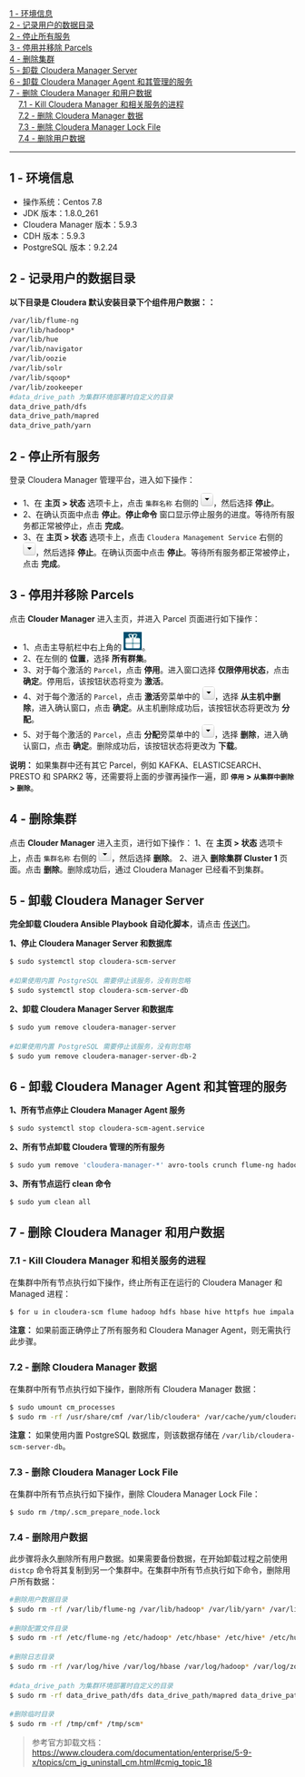 <nav>
<a href="#1---环境信息">1 - 环境信息</a><br/>
<a href="#2---记录用户的数据目录">2 - 记录用户的数据目录</a><br/>
<a href="#2---停止所有服务">2 - 停止所有服务</a><br/>
<a href="#3---停用并移除-parcels">3 - 停用并移除 Parcels</a><br/>
<a href="#4---删除集群">4 - 删除集群</a><br/>
<a href="#5---卸载-cloudera-manager-server">5 - 卸载 Cloudera Manager Server</a><br/>
<a href="#6---卸载-cloudera-manager-agent-和其管理的服务">6 - 卸载 Cloudera Manager Agent 和其管理的服务</a><br/>
<a href="#7---删除-cloudera-manager-和用户数据">7 - 删除 Cloudera Manager 和用户数据</a><br/>
&nbsp;&nbsp;&nbsp;&nbsp;<a href="#71---kill-cloudera-manager-和相关服务的进程">7.1 - Kill Cloudera Manager 和相关服务的进程</a><br/>
&nbsp;&nbsp;&nbsp;&nbsp;<a href="#72---删除-cloudera-manager-数据">7.2 - 删除 Cloudera Manager 数据</a><br/>
&nbsp;&nbsp;&nbsp;&nbsp;<a href="#73---删除-cloudera-manager-lock-file">7.3 - 删除 Cloudera Manager Lock File</a><br/>
&nbsp;&nbsp;&nbsp;&nbsp;<a href="#74---删除用户数据">7.4 - 删除用户数据</a><br/>
</nav>

---

## 1 - 环境信息
- 操作系统：Centos 7.8
- JDK 版本：1.8.0_261
- Cloudera Manager 版本：5.9.3
- CDH 版本：5.9.3
- PostgreSQL 版本：9.2.24

## 2 - 记录用户的数据目录
**以下目录是 Cloudera 默认安装目录下个组件用户数据：：**
```bash
/var/lib/flume-ng
/var/lib/hadoop*
/var/lib/hue
/var/lib/navigator
/var/lib/oozie
/var/lib/solr
/var/lib/sqoop*
/var/lib/zookeeper
#data_drive_path 为集群环境部署时自定义的目录
data_drive_path/dfs
data_drive_path/mapred
data_drive_path/yarn
```

## 2 - 停止所有服务
登录 Cloudera Manager 管理平台，进入如下操作：
- 1、在 **主页 > 状态** 选项卡上，点击 `集群名称` 右侧的 ![标记](../images/cloudera/down_arrow.png)，然后选择 **停止**。
- 2、在确认页面中点击 **停止**。**停止命令** 窗口显示停止服务的进度。等待所有服务都正常被停止，点击 **完成**。
- 3、在 **主页 > 状态** 选项卡上，点击 `Cloudera Management Service` 右侧的 ![标记](../images/cloudera/down_arrow.png)，然后选择 **停止**。在确认页面中点击 **停止**。等待所有服务都正常被停止，点击 **完成**。

## 3 - 停用并移除 Parcels
点击 **Clouder Manager** 进入主页，并进入 Parcel 页面进行如下操作：
- 1、点击主导航栏中右上角的 ![Parcel](../images/cloudera/parcels_icon.png)。
- 2、在左侧的 **位置**，选择 **所有群集**。
- 3、对于每个激活的 `Parcel`，点击 **停用**。进入窗口选择 **仅限停用状态**，点击 **确定**。停用后，该按钮状态将变为 **激活**。
- 4、对于每个激活的 `Parcel`，点击 **激活**旁菜单中的 ![标记](../images/cloudera/down_arrow.png)，选择 **从主机中删除**，进入确认窗口，点击 **确定**。从主机删除成功后，该按钮状态将更改为 **分配**。
- 5、对于每个激活的 `Parcel`，点击 **分配**旁菜单中的 ![标记](../images/cloudera/down_arrow.png)，选择 **删除**，进入确认窗口，点击 **确定**。删除成功后，该按钮状态将更改为 **下载**。

**说明：** 如果集群中还有其它 Parcel，例如 KAFKA、ELASTICSEARCH、PRESTO 和 SPARK2 等，还需要将上面的步骤再操作一遍，即 **`停用` > `从集群中删除` > `删除`**。

## 4 - 删除集群
点击 **Clouder Manager** 进入主页，进行如下操作：
1、在 **主页 > 状态** 选项卡上，点击 `集群名称` 右侧的 ![标记](../images/cloudera/down_arrow.png)，然后选择 **删除**。
2、进入 **删除集群 Cluster 1** 页面。点击 **删除**。删除成功后，通过 Cloudera Manager 已经看不到集群。

## 5 - 卸载 Cloudera Manager Server
**完全卸载 Cloudera Ansible Playbook 自动化脚本**，请点击 [传送门](./../Ansible/README.md#6---完全卸载-cdh-自动化脚本)。

**1、停止 Cloudera Manager Server 和数据库**
```bash
$ sudo systemctl stop cloudera-scm-server

#如果使用内置 PostgreSQL 需要停止该服务，没有则忽略
$ sudo systemctl stop cloudera-scm-server-db
```

**2、卸载 Cloudera Manager Server 和数据库**
```bash
$ sudo yum remove cloudera-manager-server

#如果使用内置 PostgreSQL 需要停止该服务，没有则忽略
$ sudo yum remove cloudera-manager-server-db-2
```

## 6 - 卸载 Cloudera Manager Agent 和其管理的服务
**1、所有节点停止 Cloudera Manager Agent 服务**
```bash
$ sudo systemctl stop cloudera-scm-agent.service
```

**2、所有节点卸载 Cloudera 管理的所有服务**
```bash
$ sudo yum remove 'cloudera-manager-*' avro-tools crunch flume-ng hadoop-hdfs-fuse hadoop-hdfs-nfs3 hadoop-httpfs hadoop-kms hbase-solr hive-hbase hive-webhcat hue-beeswax hue-hbase hue-impala hue-pig hue-plugins hue-rdbms hue-search hue-spark hue-sqoop hue-zookeeper impala impala-shell kite llama mahout oozie pig pig-udf-datafu search sentry solr-mapreduce spark-core spark-master spark-worker spark-history-server spark-python sqoop sqoop2 whirr hue-common oozie-client solr solr-doc sqoop2-client zookeeper
```

**3、所有节点运行 clean 命令**
```bash
$ sudo yum clean all
```

## 7 - 删除 Cloudera Manager 和用户数据
### 7.1 - Kill Cloudera Manager 和相关服务的进程
在集群中所有节点执行如下操作，终止所有正在运行的 Cloudera Manager 和 Managed 进程：
```bash
$ for u in cloudera-scm flume hadoop hdfs hbase hive httpfs hue impala llama mapred oozie solr spark sqoop sqoop2 yarn zookeeper; do sudo kill $(ps -u $u -o pid=); done
```

**注意：** 如果前面正确停止了所有服务和 Cloudera Manager Agent，则无需执行此步骤。

### 7.2 - 删除 Cloudera Manager 数据
在集群中所有节点执行如下操作，删除所有 Cloudera Manager 数据：
```bash
$ sudo umount cm_processes
$ sudo rm -rf /usr/share/cmf /var/lib/cloudera* /var/cache/yum/cloudera* /var/log/cloudera* /var/run/cloudera* /opt/cloudera /usr/lib64/cmf /var/cache/yum/x86_64/7/cloudera* /etc/cloudera*
```

**注意：** 如果使用内置 PostgreSQL 数据库，则该数据存储在 `/var/lib/cloudera-scm-server-db`。

### 7.3 - 删除 Cloudera Manager Lock File
在集群中所有节点执行如下操作，删除 Cloudera Manager Lock File：
```bash
$ sudo rm /tmp/.scm_prepare_node.lock
```

### 7.4 - 删除用户数据
此步骤将永久删除所有用户数据。如果需要备份数据，在开始卸载过程之前使用 `distcp` 命令将其复制到另一个集群中。在集群中所有节点执行如下命令，删除用户所有数据：
```bash
#删除用户数据目录
$ sudo rm -rf /var/lib/flume-ng /var/lib/hadoop* /var/lib/yarn* /var/lib/hue /var/lib/navigator /var/lib/oozie /var/lib/solr /var/lib/sqoop* /var/lib/zookeeper /var/lib/hbase /var/lib/hive* /var/lib/impala /var/lib/llama /var/lib/sentry /var/lib/spark* /var/lib/kafka /var/lib/kudu /var/lib/impala /var/lib/elasticsearch /var/lib/flink /var/lib/presto /var/lib/pgsql

#删除配置文件目录
$ sudo rm -rf /etc/flume-ng /etc/hadoop* /etc/hbase* /etc/hive* /etc/hue /etc/pig /etc/sentry /etc/solr /etc/spark* /etc/sqoop* /etc/zookeeper* /etc/elasticsearch* /etc/impala /etc/alternatives

#删除日志目录
$ sudo rm -rf /var/log/hive /var/log/hbase /var/log/hadoop* /var/log/zookeeper /var/log/impalad /var/log/kafka /var/log/elasticsearch /var/log/flink

#data_drive_path 为集群环境部署时自定义的目录
$ sudo rm -rf data_drive_path/dfs data_drive_path/mapred data_drive_path/yarn

#删除临时目录
$ sudo rm -rf /tmp/cmf* /tmp/scm*
```

> 参考官方卸载文档：https://www.cloudera.com/documentation/enterprise/5-9-x/topics/cm_ig_uninstall_cm.html#cmig_topic_18
